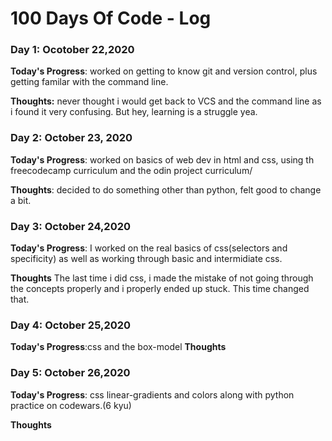 # 100 Days Of Code - Log

### Day 1: Ocotober 22,2020 


**Today's Progress**: worked on getting to know git and version control, plus getting familar with the command line.

**Thoughts:** never thought i would get back to VCS and the command line as i found it very confusing. But hey, learning is a struggle yea.


### Day 2: October 23, 2020 


**Today's Progress**: worked on basics of web dev in html and css, using th freecodecamp curriculum and the odin project curriculum/

**Thoughts**: decided to do something other than python, felt good to change a bit.




### Day 3: October 24,2020

**Today's Progress**: I worked on the real basics of css(selectors and specificity) as well as working through basic and intermidiate css.

**Thoughts** The last time i did css, i made the mistake of not going through the concepts properly and i properly ended up stuck. This time changed that.





### Day 4: October 25,2020

**Today's Progress**:css and the box-model
**Thoughts** 


### Day 5: October 26,2020

**Today's Progress**: css linear-gradients and colors along with python practice on codewars.(6 kyu)

**Thoughts** 

